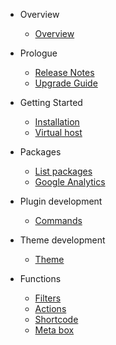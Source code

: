 - Overview
    - [Overview](/v/{{version}}/overview)
- Prologue
    - [Release Notes](/v/{{version}}/releases)
    - [Upgrade Guide](/v/{{version}}/upgrade)
- Getting Started
    - [Installation](/v/{{version}}/installation)
    - [Virtual host](/v/{{version}}/virtualhost)
- Packages
    - [List packages](/v/{{version}}/packages)
    - [Google Analytics](/v/{{version}}/analytics)
- Plugin development
    - [Commands](/v/{{version}}/plugin)
- Theme development
    - [Theme](/v/{{version}}/theme)
    
- Functions
    - [Filters](/v/{{version}}/filters)
    - [Actions](/v/{{version}}/actions)
    - [Shortcode](/v/{{version}}/shortcode)
    - [Meta box](/v/{{version}}/meta_box)